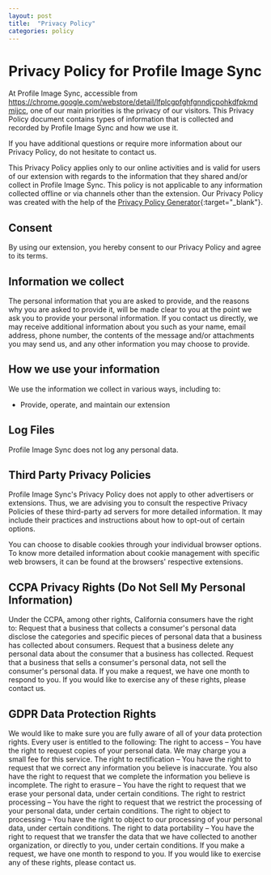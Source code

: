 ```yaml
---
layout: post
title:  "Privacy Policy"
categories: policy
---
```

# Privacy Policy for Profile Image Sync

At Profile Image Sync, accessible from <br/> https://chrome.google.com/webstore/detail/lfplcgpfghfgnndjcpohkdfpkmdmijcc,
one of our main priorities is the privacy of our visitors. This Privacy Policy document contains types of information that is collected and recorded by Profile Image Sync and how we use it.

If you have additional questions or require more information about our Privacy Policy, do not hesitate to contact us.

This Privacy Policy applies only to our online activities and is valid for users of our extension with regards to the information that they shared and/or collect in Profile Image Sync. This policy is not applicable to any information collected offline or via channels other than the extension. Our Privacy Policy was created with the help of the [Privacy Policy Generator](https://www.generateprivacypolicy.com/){:target="\_blank"}.

## Consent

By using our extension, you hereby consent to our Privacy Policy and agree to its terms.

## Information we collect

The personal information that you are asked to provide, and the reasons why you are asked to provide it, will be made clear to you at the point we ask you to provide your personal information.
If you contact us directly, we may receive additional information about you such as your name, email address, phone number, the contents of the message and/or attachments you may send us, and any other information you may choose to provide.

## How we use your information

We use the information we collect in various ways, including to:

- Provide, operate, and maintain our extension

## Log Files

Profile Image Sync does not log any personal data.

## Third Party Privacy Policies

Profile Image Sync's Privacy Policy does not apply to other advertisers or extensions. Thus, we are advising you to consult the respective Privacy Policies of these third-party ad servers for more detailed information. It may include their practices and instructions about how to opt-out of certain options. 

You can choose to disable cookies through your individual browser options. To know more detailed information about cookie management with specific web browsers, it can be found at the browsers' respective extensions.

## CCPA Privacy Rights (Do Not Sell My Personal Information)

Under the CCPA, among other rights, California consumers have the right to:
Request that a business that collects a consumer's personal data disclose the categories and specific pieces of personal data that a business has collected about consumers.
Request that a business delete any personal data about the consumer that a business has collected.
Request that a business that sells a consumer's personal data, not sell the consumer's personal data.
If you make a request, we have one month to respond to you. If you would like to exercise any of these rights, please contact us.

## GDPR Data Protection Rights

We would like to make sure you are fully aware of all of your data protection rights. Every user is entitled to the following:
The right to access – You have the right to request copies of your personal data. We may charge you a small fee for this service.
The right to rectification – You have the right to request that we correct any information you believe is inaccurate. You also have the right to request that we complete the information you believe is incomplete.
The right to erasure – You have the right to request that we erase your personal data, under certain conditions.
The right to restrict processing – You have the right to request that we restrict the processing of your personal data, under certain conditions.
The right to object to processing – You have the right to object to our processing of your personal data, under certain conditions.
The right to data portability – You have the right to request that we transfer the data that we have collected to another organization, or directly to you, under certain conditions.
If you make a request, we have one month to respond to you. If you would like to exercise any of these rights, please contact us.